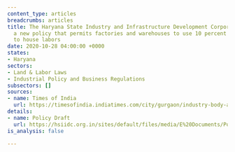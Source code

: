 ```yaml
---
content_type: articles
breadcrumbs: articles
title: The Haryana State Industry and Infrastructure Development Corporation introduces
  a new policy that permits factories and warehouses to use 10 percent of their premises
  to house labors
date: 2020-10-28 04:00:00 +0000
states:
- Haryana
sectors:
- Land & Labor Laws
- Industrial Policy and Business Regulations
subsectors: []
sources:
- name: Times of India
  url: https://timesofindia.indiatimes.com/city/gurgaon/industry-body-allows-units-to-house-workers-on-premises/articleshow/78796847.cms
details:
- name: Policy Draft
  url: https://hsiidc.org.in/sites/default/files/media/E%20Documents/Policy%20IPD.pdf
is_analysis: false

---
```

